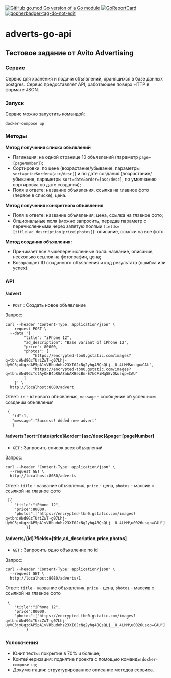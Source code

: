 [![GitHub go.mod Go version of a Go module](https://img.shields.io/github/go-mod/go-version/ineverbee/adverts-go-api.svg)](https://github.com/ineverbee/adverts-go-api) [![GoReportCard](https://goreportcard.com/badge/github.com/ineverbee/adverts-go-api)](https://goreportcard.com/report/github.com/ineverbee/adverts-go-api) <a href='https://github.com/jpoles1/gopherbadger' target='_blank'>![gopherbadger-tag-do-not-edit](https://img.shields.io/badge/Go%20Coverage-74%25-brightgreen.svg?longCache=true&style=flat)</a>

# adverts-go-api

## Тестовое задание от Avito Advertising

### Сервис
Сервис для хранения и подачи объявлений, хранящихся в базе данных postgres. Сервис предоставляет API, работающее поверх HTTP в формате JSON.

### Запуск
Сервис можно запустить командой:
```
docker-compose up
```

### Методы
**Метод получения списка объявлений**
* Пагинация: на одной странице 10 объявлений (параметр `page=[pageNumber]`);
* Cортировки: по цене (возрастание/убывание, параметры `sort=price&order=[asc/desc]`) и по дате создания (возрастание/убывание, параметры `sort=date&order=[asc/desc]`, по умолчанию сортировка по дате создания);
* Поля в ответе: название объявления, ссылка на главное фото (первое в списке), цена.

**Метод получения конкретного объявления**
* Поля в ответе: название объявления, цена, ссылка на главное фото;
* Опциональные поля (можно запросить, передав параметр с перечисленными через запятую полями `fields=[title|ad_description|price|photos]`): описание, ссылки на все фото.

**Метод создания объявления:**
* Принимает все вышеперечисленные поля: название, описание, несколько ссылок на фотографии, цена;
* Возвращает ID созданного объявления и код результата (ошибка или успех).

### API

#### /advert
* `POST` : Создать новое объявление

Запрос:
```
curl --header "Content-Type: application/json" \
  --request POST \
  --data '{
        "title": "iPhone 12",
        "ad_description": "Base variant of iPhone 12",
        "price": 80000,
        "photos": [
            "https://encrypted-tbn0.gstatic.com/images?q=tbn:ANd9GcTUriZwT-g07Lhj-UyVC3jxUgzdAP5pA1vVRbudohz23XI0JcNg2yhg48QsQLj__8_4LMM&usqp=CAU",
            "https://encrypted-tbn0.gstatic.com/images?q=tbn:ANd9GcTctAyOkB4bRGA8nbAXBezBm-E7kCFiMqSEvQ&usqp=CAU"
        ]
    }' \
  http://localhost:8080/advert
```
Ответ: `id` - id нового объявления, `message` - сообщение об успешном создании объявления
```
 {
   "id":1,
   "message":"Success! Added new advert"
   }
```

#### /adverts?sort=[date/price]&order=[asc/desc]&page=[pageNumber]
* `GET` : Запросить список всех объявлений

Запрос:
```
curl --header "Content-Type: application/json" \
  --request GET \
  http://localhost:8080/adverts
```
Ответ: `title` - название объявления, `price` - цена, `photos` - массив с ссылкой на главное фото
```
 [{
    "title":"iPhone 12",
    "price":80000,
    "photos":["https://encrypted-tbn0.gstatic.com/images?q=tbn:ANd9GcTUriZwT-g07Lhj-UyVC3jxUgzdAP5pA1vVRbudohz23XI0JcNg2yhg48QsQLj__8_4LMM\u0026usqp=CAU"]
         }]
```

#### /adverts/{id}?fields=[title,ad_description,price,photos]
* `GET` : Запросить одно объявление по id

Запрос:
```
curl --header "Content-Type: application/json" \
  --request GET \
  http://localhost:8080/adverts/1
```
Ответ: `title` - название объявления, `price` - цена, `photos` - массив с ссылкой на главное фото
```
 {
    "title":"iPhone 12",
    "price":80000,
    "photos":["https://encrypted-tbn0.gstatic.com/images?q=tbn:ANd9GcTUriZwT-g07Lhj-UyVC3jxUgzdAP5pA1vVRbudohz23XI0JcNg2yhg48QsQLj__8_4LMM\u0026usqp=CAU"]
         }
```

### Усложнения
* Юнит тесты: покрытие в 70% и больше;
* Контейнеризация: поднятие проекта с помощью команды `docker-compose up`;
* Документация: структурированное описание методов сервиса.